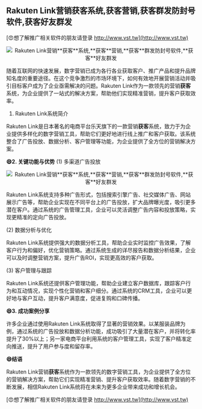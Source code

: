 ## **Rakuten Link营销**获客**系统,**获客**营销,**获客**群发防封号软件,**获客**好友群发**

[😍想了解推广相关软件的朋友请登录 http://www.vst.tw](http://www.vst.tw)

 <center><img src="https://vst.tw/MP4/tuiguang/png/5.png" alt="Rakuten Link营销**获客**系统,**获客**营销,**获客**群发防封号软件,**获客**好友群发"></center>

随着互联网的快速发展，数字营销已成为各行各业获取客户、推广产品和提升品牌知名度的重要途径。在这个竞争激烈的市场环境下，如何有效地开展营销活动并吸引目标客户成为了企业亟需解决的问题。Rakuten Link作为一款领先的营销**获客**系统，为企业提供了一站式的解决方案，帮助他们实现精准营销，提升客户获取效率。

1. Rakuten Link系统简介

Rakuten Link是日本著名的电商平台乐天旗下的一款营销**获客**系统，致力于为企业提供多样化的数字营销工具，帮助它们更好地进行线上推广和客户获取。该系统整合了广告投放、数据分析、客户管理等功能，为企业提供了全方位的营销解决方案。

**😄2. 关键功能与优势**
(1) 多渠道广告投放

 <center><img src="https://vst.tw/MP4/tuiguang/png/7.png" alt="Rakuten Link营销**获客**系统,**获客**营销,**获客**群发防封号软件,**获客**好友群发"></center>

Rakuten Link系统支持多种广告形式，包括搜索引擎广告、社交媒体广告、网站展示广告等，帮助企业实现在不同平台上的广告投放，扩大品牌曝光度，吸引更多潜在客户。通过系统的广告管理工具，企业可以灵活调整广告内容和投放策略，实现更精准的定向广告投放。

(2) 数据分析与优化

Rakuten Link系统提供强大的数据分析工具，帮助企业实时监控广告效果，了解客户行为和偏好，优化营销策略。通过系统生成的详尽报告和数据分析结果，企业可以及时调整营销方案，提升广告ROI，实现更高效的客户获取。

(3) 客户管理与跟踪

Rakuten Link系统还提供客户管理功能，帮助企业建立客户数据库，跟踪客户行为和互动情况，实现个性化营销和客户细分。通过系统的CRM工具，企业可以更好地与客户互动，提升客户满意度，促进复购和口碑传播。

**😄3. 成功案例分享**

许多企业通过使用Rakuten Link系统取得了显著的营销效果。以某服装品牌为例，通过系统的广告投放和数据分析功能，成功吸引了大量潜在客户，并将转化率提升了30%以上；另一家电商平台利用系统的客户管理工具，实现了客户精准定向推送，提升了用户参与度和留存率。

**😄结语**

Rakuten Link营销**获客**系统作为一款领先的数字营销工具，为企业提供了全方位的营销解决方案，帮助它们实现精准营销、提升客户获取效率。随着数字营销的不断发展，相信Rakuten Link系统将在未来为更多企业带来成功和增长机会。

[😍想了解推广相关软件的朋友请登录 http://www.vst.tw](http://www.vst.tw)



